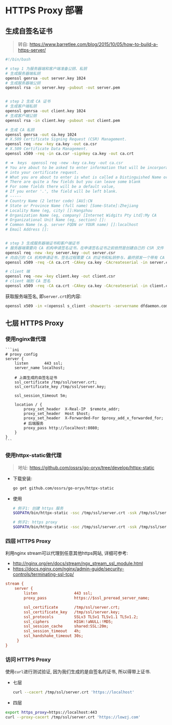 # HTTPS Proxy 部署

## 生成自签名证书

> 转自: https://www.barretlee.com/blog/2015/10/05/how-to-build-a-https-server/

```bash
#!/bin/bash

# step 1 为服务器端和客户端准备公钥、私钥
# 生成服务器端私钥
openssl genrsa -out server.key 1024
# 生成服务器端公钥
openssl rsa -in server.key -pubout -out server.pem


# step 2 生成 CA 证书
# 生成客户端私钥
openssl genrsa -out client.key 1024
# 生成客户端公钥
openssl rsa -in client.key -pubout -out client.pem

# 生成 CA 私钥
openssl genrsa -out ca.key 1024
# X.509 Certificate Signing Request (CSR) Management.
openssl req -new -key ca.key -out ca.csr
# X.509 Certificate Data Management.
openssl x509 -req -in ca.csr -signkey ca.key -out ca.crt

# ➜  keys  openssl req -new -key ca.key -out ca.csr
# You are about to be asked to enter information that will be incorporated
# into your certificate request.
# What you are about to enter is what is called a Distinguished Name or a DN.
# There are quite a few fields but you can leave some blank
# For some fields there will be a default value,
# If you enter '.', the field will be left blank.
# -----
# Country Name (2 letter code) [AU]:CN
# State or Province Name (full name) [Some-State]:Zhejiang
# Locality Name (eg, city) []:Hangzhou
# Organization Name (eg, company) [Internet Widgits Pty Ltd]:My CA
# Organizational Unit Name (eg, section) []:
# Common Name (e.g. server FQDN or YOUR name) []:localhost
# Email Address []:


# step 3 生成服务器端证书和客户端证书
# 服务器端需要向 CA 机构申请签名证书，在申请签名证书之前依然是创建自己的 CSR 文件
openssl req -new -key server.key -out server.csr
# 向自己的 CA 机构申请证书，签名过程需要 CA 的证书和私钥参与，最终颁发一个带有 CA 签名的证书
openssl x509 -req -CA ca.crt -CAkey ca.key -CAcreateserial -in server.csr -out server.crt

# client 端
openssl req -new -key client.key -out client.csr
# client 端到 CA 签名
openssl x509 -req -CA ca.crt -CAkey ca.key -CAcreateserial -in client.csr -out client.crt
```

获取服务端签名, 即`server.crt`的内容:

```bash
openssl x509 -in <(openssl s_client -showcerts -servername dfdaemon.com -connect dfdaemon.com:65001 -prexit 2>/dev/null)
```

## 七层 HTTPS Proxy

### 使用nginx做代理

    ```ini
    # proxy config
    server {
        listen       443 ssl;
        server_name localhost;
    
        # 上面生成的自签名证书
        ssl_certificate /tmp/ssl/server.crt;
        ssl_certificate_key /tmp/ssl/server.key;
    
        ssl_session_timeout 5m;
    
        location / {
            proxy_set_header  X-Real-IP  $remote_addr;
            proxy_set_header  Host $host;
            proxy_set_header  X-Forwarded-For $proxy_add_x_forwarded_for;
            # 后端服务
            proxy_pass http://localhost:8080;
        }
    }
    ```

### 使用httpx-static做代理

> 地址: https://github.com/ossrs/go-oryx/tree/develop/httpx-static

* 下载安装: 

    ```bash
    go get github.com/ossrs/go-oryx/httpx-static
    ```
* 使用

    ```bash
    # 例子1: 创建 https 服务
    $GOPATH/bin/httpx-static -ssc /tmp/ssl/server.crt -ssk /tmp/ssl/server.key -https 443
    
    # 例子2: https proxy
    $GOPATH/bin/httpx-static -ssc /tmp/ssl/server.crt -ssk /tmp/ssl/server.key -https 443 -proxy http://localhost:8080
    ```

### 四层 HTTPS Proxy

利用nginx stream可以代理到任意其他https网站, 详细可参考:

* http://nginx.org/en/docs/stream/ngx_stream_ssl_module.html
* https://docs.nginx.com/nginx/admin-guide/security-controls/terminating-ssl-tcp/

```ini
stream {
    server {
        listen                443 ssl;
        proxy_pass            https://$ssl_preread_server_name;

        ssl_certificate       /tmp/ssl/server.crt;
        ssl_certificate_key   /tmp/ssl/server.key;
        ssl_protocols         SSLv3 TLSv1 TLSv1.1 TLSv1.2;
        ssl_ciphers           HIGH:!aNULL:!MD5;
        ssl_session_cache     shared:SSL:20m;
        ssl_session_timeout   4h;
        ssl_handshake_timeout 30s;
     }
}
```

### 访问 HTTPS Proxy

使用`curl`进行测试验证, 因为我们生成的是自签名的证书, 所以得带上证书.

* 七层

    ```bash
    curl --cacert /tmp/ssl/server.crt 'https://localhost'
    ```

* 四层

```bash
export https_proxy=https://localhost:443
curl --proxy-cacert /tmp/ssl/server.crt 'https://lowzj.com'
```

